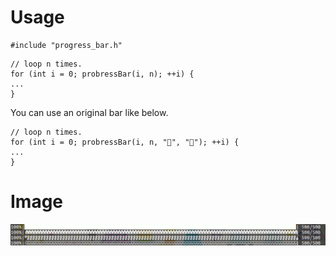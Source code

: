 # Usage

```
#include "progress_bar.h"
```
```
// loop n times.
for (int i = 0; probressBar(i, n); ++i) {
...
}
```

You can use an original bar like below.
```
// loop n times.
for (int i = 0; probressBar(i, n, "🙆", "🙅"); ++i) {
...
}
```

# Image
![sample](https://github.com/wakanapo/progress_bar/blob/master/sample.png)
